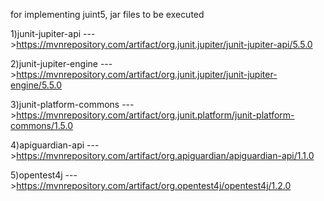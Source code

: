 for implementing juint5, jar files to be executed

1)junit-jupiter-api
--->https://mvnrepository.com/artifact/org.junit.jupiter/junit-jupiter-api/5.5.0

2)junit-jupiter-engine
--->https://mvnrepository.com/artifact/org.junit.jupiter/junit-jupiter-engine/5.5.0

3)junit-platform-commons
--->https://mvnrepository.com/artifact/org.junit.platform/junit-platform-commons/1.5.0

4)apiguardian-api
--->https://mvnrepository.com/artifact/org.apiguardian/apiguardian-api/1.1.0

5)opentest4j
--->https://mvnrepository.com/artifact/org.opentest4j/opentest4j/1.2.0